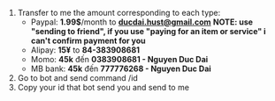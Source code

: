 1. Transfer to me the amount corresponding to each type:
    - Paypal: **1.99$**/month to **ducdai.hust@gmail.com**
      **NOTE: use "sending to friend", if you use "paying for an item or service" i can't confirm payment for you**
    - Alipay: **15¥** to **84-383908681**
    - Momo: **45k** đến **0383908681 - Nguyen Duc Dai**
    - MB bank: **45k** đến **777776268 - Nguyen Duc Dai**
1. Go to bot and send command /id
2. Copy your id that bot send you and send to me
